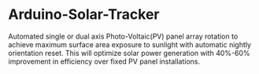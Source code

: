# Arduino-Solar-Tracker
Automated single or dual axis Photo-Voltaic(PV) panel array rotation to achieve maximum surface area exposure to sunlight with automatic nightly orientation reset.  This will optimize solar power generation with 40%-60% improvement in efficiency over fixed PV panel installations.
 
 


  
 
